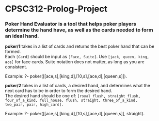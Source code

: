 # CPSC312-Prolog-Project

### Poker Hand Evaluator is a tool that helps poker players determine the hand have, as well as the cards needed to form an ideal hand.

**poker/1** takes in a list of cards and returns the best poker hand that can be formed. <br />
Each ````[Card]```` should be input as ````[Face, Suite]````. Use ````[jack, queen, king, ace]```` for face cards. Suite notation does not matter, as long as you are consistent.

Example:
    ?- poker([[ace,s],[king,d],[10,s],[ace,d],[queen,s]]).

**poker/2** takes in a list of cards, a desired hand, and determines what the next card has to be in order to form the desired hand. <br />
The desired hand should be one of: ````[royal_flush, straight_flush, four_of_a_kind, full_house, flush, straight, three_of_a_kind, two_pair, pair, high_card].````

Example:
    ?- poker([[ace,s],[king,d],[10,s],[ace,d],[queen,s]], straight).
